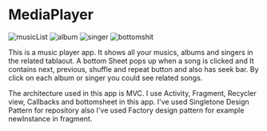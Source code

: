 # MediaPlayer
![musicList](https://user-images.githubusercontent.com/54942448/74101284-7a060000-4b4d-11ea-99f9-34f3cecb7f1a.PNG) ![album](https://user-images.githubusercontent.com/54942448/74101443-05cc5c00-4b4f-11ea-8877-9030c31c3644.PNG) 
![singer](https://user-images.githubusercontent.com/54942448/74101527-03b6cd00-4b50-11ea-93f9-a5236acaacca.PNG) 
![bottomshit](https://user-images.githubusercontent.com/54942448/74101582-90618b00-4b50-11ea-9d7b-a2c744196c44.PNG)

This is a music player app. It shows all your musics, albums and singers in the related tablaout. A bottom Sheet pops up when a song is clicked and It contains next, previous, shuffle and repeat button and also has seek bar.
By click on each album or singer you could see related songs.

The architecture used in this app is MVC. I use Activity, Fragment, Recycler view, Callbacks and bottomsheet in this app. I've used Singletone Design Pattern for repository also I've used Factory design pattern for example newInstance in fragment.
